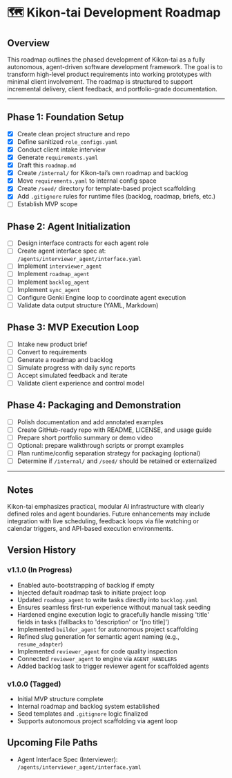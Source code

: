 # 🗺️ Kikon-tai Development Roadmap

## Overview
This roadmap outlines the phased development of Kikon-tai as a fully autonomous, agent-driven software development framework. The goal is to transform high-level product requirements into working prototypes with minimal client involvement. The roadmap is structured to support incremental delivery, client feedback, and portfolio-grade documentation.

---

## Phase 1: Foundation Setup
- [x] Create clean project structure and repo
- [x] Define sanitized `role_configs.yaml`
- [x] Conduct client intake interview
- [x] Generate `requirements.yaml`
- [x] Draft this `roadmap.md`
- [x] Create `/internal/` for Kikon-tai’s own roadmap and backlog
- [x] Move `requirements.yaml` to internal config space
- [x] Create `/seed/` directory for template-based project scaffolding
- [x] Add `.gitignore` rules for runtime files (backlog, roadmap, briefs, etc.)
- [ ] Establish MVP scope

## Phase 2: Agent Initialization
- [ ] Design interface contracts for each agent role
- [ ] Create agent interface spec at: `/agents/interviewer_agent/interface.yaml`
- [ ] Implement `interviewer_agent`
- [ ] Implement `roadmap_agent`
- [ ] Implement `backlog_agent`
- [ ] Implement `sync_agent`
- [ ] Configure Genki Engine loop to coordinate agent execution
- [ ] Validate data output structure (YAML, Markdown)

## Phase 3: MVP Execution Loop
- [ ] Intake new product brief
- [ ] Convert to requirements
- [ ] Generate a roadmap and backlog
- [ ] Simulate progress with daily sync reports
- [ ] Accept simulated feedback and iterate
- [ ] Validate client experience and control model

## Phase 4: Packaging and Demonstration
- [ ] Polish documentation and add annotated examples
- [ ] Create GitHub-ready repo with README, LICENSE, and usage guide
- [ ] Prepare short portfolio summary or demo video
- [ ] Optional: prepare walkthrough scripts or prompt examples
- [ ] Plan runtime/config separation strategy for packaging (optional)
- [ ] Determine if `/internal/` and `/seed/` should be retained or externalized

---

## Notes
Kikon-tai emphasizes practical, modular AI infrastructure with clearly defined roles and agent boundaries. Future enhancements may include integration with live scheduling, feedback loops via file watching or calendar triggers, and API-based execution environments.

## Version History


### v1.1.0 (In Progress)
- Enabled auto-bootstrapping of backlog if empty
- Injected default roadmap task to initiate project loop
- Updated `roadmap_agent` to write tasks directly into `backlog.yaml`
- Ensures seamless first-run experience without manual task seeding
- Hardened engine execution logic to gracefully handle missing 'title' fields in tasks (fallbacks to 'description' or '[no title]')
- Implemented `builder_agent` for autonomous project scaffolding
- Refined slug generation for semantic agent naming (e.g., `resume_adapter`)
- Implemented `reviewer_agent` for code quality inspection
- Connected `reviewer_agent` to engine via `AGENT_HANDLERS`
- Added backlog task to trigger reviewer agent for scaffolded agents

### v1.0.0 (Tagged)
- Initial MVP structure complete
- Internal roadmap and backlog system established
- Seed templates and `.gitignore` logic finalized
- Supports autonomous project scaffolding via agent loop

## Upcoming File Paths

- Agent Interface Spec (Interviewer): `/agents/interviewer_agent/interface.yaml`